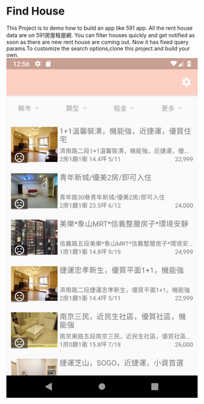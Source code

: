 # Find House
This Project is to demo how to build an app like 591 app. All the rent house data are on 591房屋租屋網. 
You can filter houses quickly and get notified as soon as there are new rent house are coming out. 
Now it has fixed query params.To customize the search options,clone this project and build your own. 
\
![main page](https://github.com/timhuang1018/FindHouse/blob/master/find_house_main.png)
